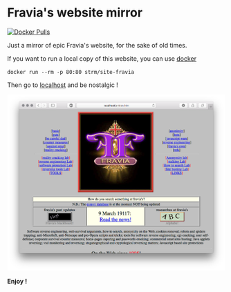# Fravia's website mirror
[![Docker Pulls](https://img.shields.io/docker/pulls/strm/site-fravia.svg?style=plastic)](https://hub.docker.com/r/strm/site-fravia/)

Just a mirror of epic Fravia's website, for the sake of old times.

If you want to run a local copy of this website, you can use [docker](https://docker.com)

```
docker run --rm -p 80:80 strm/site-fravia
```

Then go to [localhost](http://localhost) and be nostalgic !

![print](print.png)

**Enjoy !**

